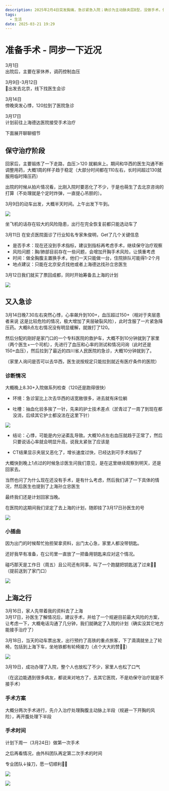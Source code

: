 ```yaml
---
description: 2025年2月4日突发胸痛，急诊紧急入院；确诊为主动脉夹层B型，没做手术，保守治疗3月1日出院
tags:
  - 生活
date: 2025-03-21 19:29
---
```

# 准备手术 - 同步一下近况

3月1日  
出院后，主要在家休养，调药控制血压

3月9日-3月12日  
🚅出发去北京，线下找医生会诊

3月14日  
傍晚突发心悸，120拉到了医院急诊

3月17日  
计划前往上海德达医院接受手术治疗

下面展开聊聊细节

## 保守治疗阶段

回家后，主要锻炼了一下走路，血压＞120 就躺床上。期间和华西的医生沟通不断调整用药，大概1周的样子趋于稳定（大部分时间都在110左右，长时间超过130就服用临时降压药）

出院的时候从拍片情况看，比刚入院时要恶化了不少，于是也萌生了去北京咨询的打算（不处理就是个定时炸弹，一直提心吊胆的）。

3月9日的动车出发，大概半天时间。上午出发下午到。

![](https://cdn.upyun.sugarat.top/mdImg/sugar/157a5b44d09be65911d39346d6755e94)

坐飞机的话存在较大的风险隐患，出行在完全恢复前都只能选动车了

3月11日 在安贞医院面诊了行业知名专家朱俊明，Get了几个关键信息

* 是否手术：现在还没到手术指标，建议到指标再考虑手术，继续保守治疗观察 
* 风险问题：胸/肺部目前存在一些问题，会增加开胸手术风险，让慎重考虑 
* 时间：做全胸腹主置换手术，他们一天只能做一台，住院排队可能得1-2个月 
* 地点建议：只能在北京安贞找他或者上海德达找孙立忠医生
    

3月12日我们就买了票回成都，同时开始筹备去上海的计划

![](https://cdn.upyun.sugarat.top/mdImg/sugar/bcd29803b859bc8d28688703d17dc92b)
  
## 又入急诊

3月14日晚7.30左右突然心悸，心率飙升到100+，血压超过150+（相对于夹层患者来说 这是比较危险的情况，极大增加了夹层破裂风险），此时含服了一片紧急降压药。大概8点左右情况没有明显缓解，就拨打了120。

然后分配的刚好是家门口的一个专科医院的救护车，大概不到10分钟就到了家里（两个医生+一个司机），先进行了血压和心率的测试和情况问询（此时还是150+血压），然后拉到了最近的四川省人民医院的急诊，大概10分钟就到了。

（家里人询问是否可以去华西，医生说按规定只能拉到就近有医疗条件的医院）

### 诊断情况

大概晚上8.30+入院做系列检查（120还是跑得很快）

* 环境：急诊室比上次去华西的话宽敞很多，进去就有床位躺

* 吐槽：抽血化验多挨了一针，先来的护士技术差点（淤青过了一周了到现在都没消，后续其它护士都没法在这里下针）
    
![](https://cdn.upyun.sugarat.top/mdImg/sugar/41b6a9a3d442e8dfbf9de41c52f4fb95)
    
* 结论：心悸，可能是内分泌紊乱导致。大概10点左右血压就趋于正常了，然后只要说话心率就会明显升高，说我太紧张了应该是

* CT结果显示夹层又恶化了，增长速度过快，已经达到可手术指标了
    

大概快到晚上1点过的时候急诊医生问我们意见，是在这里继续观察到明天，还是回家去。

当然也问了为什么现在还没有手术，是有什么考虑，然后我们讲了一下具体的情况，然后医生也提到了上海孙立忠医生

最终我们还是计划回家当晚。

在医院的这期间我们坚定了去上海的计划，随即挂了3月17日孙医生的号

![](https://cdn.upyun.sugarat.top/mdImg/sugar/3963eb6556bf6d5a6bd01f8df5f03319)
  

### 小插曲

因为出门的时候帮忙抬担架拿资料，出门太心急，家里人都没带钥匙。

还好我早有准备，在公司里一直放了一把备用钥匙来应对这个情况。

碰巧那天是工作日（周五）且公司还有同事，叫了一个跑腿把钥匙送了过来🙏🏻（提前送到了家门口）

![](https://cdn.upyun.sugarat.top/mdImg/sugar/d24f5fcaa7213e8635b44442f67cc62c)

  

## 上海之行

3月16日，家人先带着我的资料去了上海  
3月17日，孙医生了解情况后，建议手术，并给了一个规避目前最大风险的方案，让考虑一下，大概电话沟通了几分钟，我们就确定了入院的计划（确实没其它地方能接手治疗了）

  
3月18日，当天的动车票出发，出行预约了高铁的重点旅客，下了滴滴就坐上了轮椅，包括到上海下车，坐地铁都有轮椅接力（点个大大的赞👍🏻）

![](https://cdn.upyun.sugarat.top/mdImg/sugar/61b562ba983009272f10a1eef113fd70)

3月19日，成功办理了入院，整个人也放松了不少，家里人也松了口气

（在这边能遇到很多病友，都说来对地方了，去其它医院，不是劝保守治疗就是不接手术）  

### 手术方案

大概分两次手术进行，先介入治疗处理胸腹主动脉上半段（规避一下开胸的风险），再开腹处理下半段

### 手术时间

计划下周一（3月24日）做第一次手术

之后再看情况，由外科团队再定第二次手术的时间

专业团队↓操刀，愿一切顺利🙏🏻

![](https://cdn.upyun.sugarat.top/mdImg/sugar/cd2df8f84df8b340c8b33cc49490bf4d)

![](https://cdn.upyun.sugarat.top/mdImg/sugar/403f3a7fdded4cd1d4c460d28e154953)